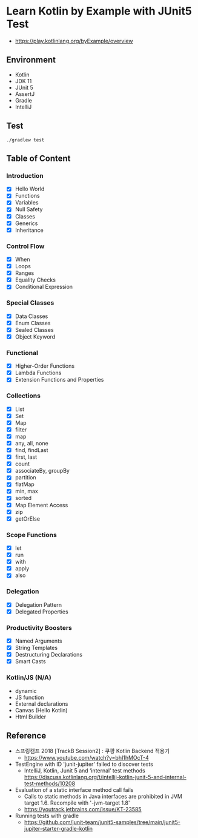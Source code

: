 # Learn Kotlin by Example with JUnit5 Test
- https://play.kotlinlang.org/byExample/overview

## Environment
- Kotlin
- JDK 11
- JUnit 5
- AssertJ
- Gradle
- IntelliJ

## Test
`./gradlew test`

## Table of Content
### Introduction
- [x] Hello World
- [x] Functions
- [x] Variables
- [x] Null Safety
- [x] Classes
- [x] Generics
- [x] Inheritance

### Control Flow
- [x] When
- [x] Loops
- [x] Ranges
- [x] Equality Checks
- [x] Conditional Expression

### Special Classes
- [x] Data Classes
- [x] Enum Classes
- [x] Sealed Classes
- [x] Object Keyword

### Functional
- [x] Higher-Order Functions
- [x] Lambda Functions
- [x] Extension Functions and Properties

### Collections
- [x] List
- [x] Set
- [x] Map
- [x] filter
- [x] map
- [x] any, all, none
- [x] find, findLast
- [x] first, last
- [x] count
- [x] associateBy, groupBy
- [x] partition
- [x] flatMap
- [x] min, max
- [x] sorted
- [x] Map Element Access
- [x] zip
- [x] getOrElse

### Scope Functions
- [x] let
- [x] run
- [x] with
- [x] apply
- [x] also

### Delegation
- [x] Delegation Pattern
- [x] Delegated Properties

### Productivity Boosters
- [x] Named Arguments
- [x] String Templates
- [x] Destructuring Declarations
- [x] Smart Casts

### Kotlin/JS (N/A)
- dynamic
- JS function
- External declarations
- Canvas (Hello Kotlin)
- Html Builder

## Reference
- 스프링캠프 2018 [TrackB Session2] : 쿠팡 Kotlin Backend 적용기
    - https://www.youtube.com/watch?v=bhI1hMOcT-4
- TestEngine with ID 'junit-jupiter' failed to discover tests
    - IntelliJ, Kotlin, Junit 5 and ‘internal’ test methods https://discuss.kotlinlang.org/t/intellij-kotlin-junit-5-and-internal-test-methods/10208
- Evaluation of a static interface method call fails
    - Calls to static methods in Java interfaces are prohibited in JVM target 1.6. Recompile with '-jvm-target 1.8'
    - https://youtrack.jetbrains.com/issue/KT-23585
- Running tests with gradle
    - https://github.com/junit-team/junit5-samples/tree/main/junit5-jupiter-starter-gradle-kotlin
